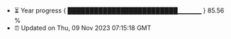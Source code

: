 - ⏳ Year progress { █████████████████████████▁▁▁▁▁ } 85.56 %
- ⏰ Updated on Thu, 09 Nov 2023 07:15:18 GMT

